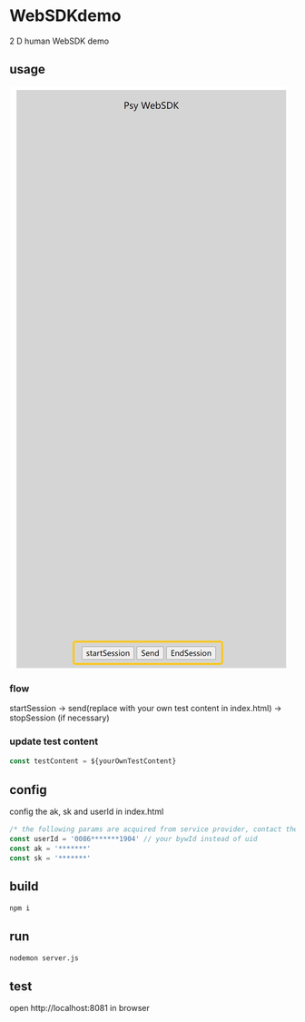 # WebSDKdemo 

2 D human WebSDK demo 

## usage
![img.png](./assets/preview.jpg)

### flow
startSession -> send(replace with your own test content in index.html) -> stopSession (if necessary)

### update test content

```javascript
const testContent = ${yourOwnTestContent} 
```

## config
config the ak, sk and userId in index.html
```javascript
/* the following params are acquired from service provider, contact them if you don't have yet. */
const userId = '0086*******1904' // your bywId instead of uid
const ak = '*******'
const sk = '*******'
```

## build

```shell
npm i
```

## run

```shell
nodemon server.js
```

## test

open http://localhost:8081 in browser
